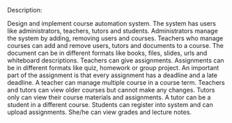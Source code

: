 Description:

Design and implement course automation system. The system has users like administrators, teachers, tutors and students. Administrators manage the system by adding, removing users and courses. Teachers who manage courses can add and remove users, tutors and documents to a course. The document can be in different formats like books, files, slides, urls and whiteboard descriptions. Teachers can give assignments. Assignments can be in different formats like quiz, homework or group project. An important part of the assignment is that every assignment has a deadline and a late deadline. A teacher can manage multiple course in a course term. Teachers and tutors can view older courses but cannot make any changes. Tutors only can view their course materials and assignments. A tutor can be a student in a different course. Students can register into system and can upload assignments. She/he can view grades and lecture notes.
